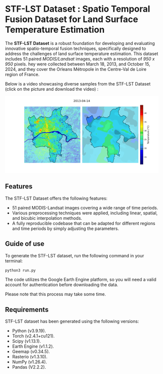 # STF-LST Dataset : Spatio Temporal Fusion Dataset for Land Surface Temperature Estimation

The <strong>STF-LST Dataset</strong> is a robust foundation for developing and evaluating innovative spatio-temporal fusion techniques, specifically designed to address the challenges of land surface temperature estimation. This dataset includes 51 paired <em>MODIS/Landsat</em> images, each with a resolution of <em>950 x 950</em> pixels. hey were collected between March 18, 2013, and October 15, 2024, and they cover the Orleans Métropole in the Centre-Val de Loire region of France.

Below is a video showcasing diverse samples from the STF-LST Dataset (click on the picture and download the video) : 

[![Watch the video](example_sample.png)](.mp4)


## Features

The STF-LST Dataset offers the following features:

* 51 paired MODIS-Landsat images covering a wide range of time periods.
* Various preprocessing techniques were applied, including linear, spatial, and bicubic interpolation methods.
* A fully reproducible codebase that can be adapted for different regions and time periods by simply adjusting the parameters.

## Guide of use
To generate the STF-LST dataset, run the following command in your terminal:  

```bash
python3 run.py
```
The code utilizes the Google Earth Engine platform, so you will need a valid account for authentication before downloading the data.

Please note that this process may take some time.


## Requirements
STF-LST dataset has been generated using the following versions: 
- Python (v3.9.19).
- Torch (v2.4.1+cu121).
- Scipy (v1.13.1).
- Earth Engine (v1.1.2).
- Geemap (v0.34.5).
- Rasterio (v1.3.10).
- NumPy (v1.26.4).
- Pandas (V2.2.2).
